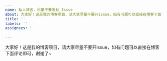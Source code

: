 ```yaml
---
name: 私人博客，尽量不要发起 Issue
about: 大家好！这是我的博客项目，请大家尽量不要开issue，如有问题可以直接在博客下面评论即可，谢谢了~
title: ''
labels: ''
assignees: ''

---
```


大家好！这是我的博客项目，请大家尽量不要开issue，如有问题可以直接在博客下面评论即可，谢谢了~
